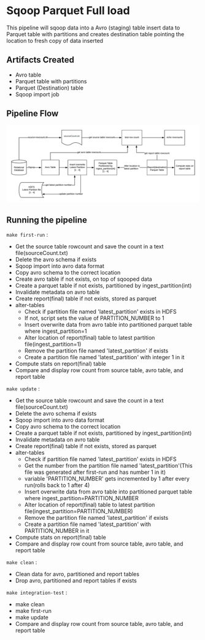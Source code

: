 # Sqoop Parquet Full load
This pipeline will sqoop data into a Avro (staging) table insert data to Parquet table with partitions and creates destination table pointing the location to fresh copy of data inserted

## Artifacts Created
- Avro table
- Parquet table with partitions
- Parquet (Destination) table 
- Sqoop import job

## Pipeline Flow

![Pipeline flow](../../docs/images/sqoop_parquet_full_load.png)

## Running the pipeline

`make first-run` :
- Get the source table rowcount and save the count in a text file(sourceCount.txt)
- Delete the avro schema if exists
- Sqoop import into avro data format
- Copy avro schema to the correct location
- Create avro table if not exists, on top of sqooped data
- Create a parquet table if not exists, partitioned by ingest_partition(int)
- Invalidate metadata on avro table
- Create report(final) table if not exists, stored as parquet
- alter-tables
  - Check if partition file named 'latest_partition' exists in HDFS
  - If not, script sets the value of PARTITION_NUMBER to 1
  - Insert overwrite data from avro table into partitioned parquet table where ingest_partition=1
  - Alter location of report(final) table to latest partition file(ingest_partition=1)
  - Remove the partition file named 'latest_partition' if exists
  - Create a partition file named 'latest_partition' with integer 1 in it
- Compute stats on report(final) table
- Compare and display row count from source table, avro table, and report table

`make update` :
- Get the source table rowcount and save the count in a text file(sourceCount.txt)
- Delete the avro schema if exists
- Sqoop import into avro data format
- Copy avro schema to the correct location
- Create a parquet table if not exists, partitioned by ingest_partition(int)
- Invalidate metadata on avro table
- Create report(final) table if not exists, stored as parquet
- alter-tables
  - Check if partition file named 'latest_partition' exists in HDFS
  - Get the number from the partition file named 'latest_partition'(This file was generated after first-run and has number 1 in it)
  - variable 'PARTITION_NUMBER' gets incremented by 1 after every run(rolls back to 1 after 4)
  - Insert overwrite data from avro table into partitioned parquet table where ingest_partition=PARTITION_NUMBER
  - Alter location of report(final) table to latest partition file(ingest_partition=PARTITION_NUMBER)
  - Remove the partition file named 'latest_partition' if exists
  - Create a partition file named 'latest_partition' with PARTITION_NUMBER in it
- Compute stats on report(final) table
- Compare and display row count from source table, avro table, and report table

`make clean` :
- Clean data for avro, partitioned and report tables
- Drop avro, partitioned and report tables if exists

`make integration-test` :
- make clean
- make first-run
- make update
- Compare and display row count from source table, avro table, and report table
